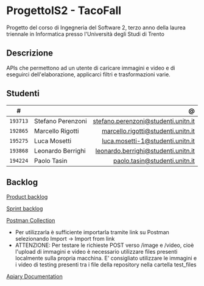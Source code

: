 # ProgettoIS2 - TacoFall

Progetto del corso di Ingegneria del Software 2, terzo anno della laurea triennale in Informatica presso l'Università degli Studi di Trento

## Descrizione
APIs che permettono ad un utente di caricare immagini e video e di eseguirci dell'elaborazione, applicarci filtri e trasformazioni varie.

## Studenti

|     #    |                   |                 @                   |
|:--------:|-------------------|------------------------------------:|
| `193713` | Stefano Perenzoni | stefano.perenzoni@studenti.unitn.it |
| `192865` | Marcello Rigotti  | marcello.rigotti@studenti.unitn.it  |
| `195275` | Luca Mosetti      | luca.mosetti-1@studenti.unitn.it    |
| `193868` | Leonardo Berrighi | leonardo.berrighi@studenti.unitn.it |
| `194224` | Paolo Tasin       | paolo.tasin@studenti.unitn.it       |

## Backlog
[Product backlog](https://docs.google.com/spreadsheets/d/1BfTntB8q7N87c1wQtOFQ5EyVKVOSM7RGG05DUwB-Bho/edit#gid=2006089950)

[Sprint backlog](https://docs.google.com/spreadsheets/d/1BfTntB8q7N87c1wQtOFQ5EyVKVOSM7RGG05DUwB-Bho/edit#gid=1609316299)

[Postman Collection](https://www.getpostman.com/collections/eff104e06fd81d77c0d7)
* Per utilizzarla è sufficiente importarla tramite link su Postman selezionando Import -> Import from link
* ATTENZIONE: Per testare le richieste POST verso /image e /video, cioè l'upload di immagini e video è necessario utilizzare files presenti localmente sulla propria macchina. E' consigliato utilizzare le immagini e i video di testing presenti tra i file della repository nella cartella test_files

[Apiary Documentation](https://progettois2.docs.apiary.io/#reference)
